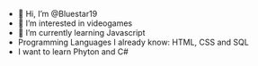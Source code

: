 - 👋 Hi, I’m @Bluestar19
- 👀 I’m interested in videogames
- 🌱 I’m currently learning Javascript
- Programming Languages I already know: HTML, CSS and SQL 
- I want to learn Phyton and C#

